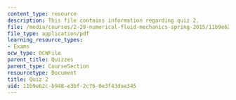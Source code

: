 ```yaml
---
content_type: resource
description: This file contains information regarding quiz 2.
file: /media/courses/2-29-numerical-fluid-mechanics-spring-2015/11b9e62cb948e3bf2c760e3f43dae345_MIT2_29S15_Quiz2.pdf
file_type: application/pdf
learning_resource_types:
- Exams
ocw_type: OCWFile
parent_title: Quizzes
parent_type: CourseSection
resourcetype: Document
title: Quiz 2
uid: 11b9e62c-b948-e3bf-2c76-0e3f43dae345
---
```

